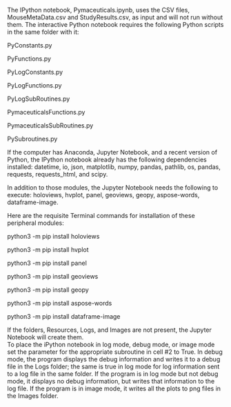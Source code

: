 The IPython notebook, Pymaceuticals.ipynb, uses the CSV files, MouseMetaData.csv and StudyResults.csv, 
as input and will not run without them.  The interactive Python notebook requires the following Python 
scripts in the same folder with it:

PyConstants.py

PyFunctions.py

PyLogConstants.py

PyLogFunctions.py

PyLogSubRoutines.py

PymaceuticalsFunctions.py

PymaceuticalsSubRoutines.py

PySubroutines.py

If the computer has Anaconda, Jupyter Notebook, and a recent version of Python, the IPython notebook 
already has the following dependencies installed: datetime, io, json, matplotlib, numpy, pandas, pathlib, 
os, pandas, requests, requests_html, and scipy.

In addition to those modules, the Jupyter Notebook needs the following to execute: holoviews, hvplot, panel, geoviews, geopy, aspose-words, dataframe-image.

Here are the requisite Terminal commands for installation of these peripheral modules:

python3 -m pip install holoviews

python3 -m pip install hvplot

python3 -m pip install panel

python3 -m pip install geoviews

python3 -m pip install geopy

python3 -m pip install aspose-words

python3 -m pip install dataframe-image

If the folders, Resources, Logs, and Images are not present, the Jupyter Notebook will create them.  
To place the iPython notebook in log mode, debug mode, or image mode set the parameter for the appropriate 
subroutine in cell #2 to True.  In debug mode, the program displays the debug information and writes it to a 
debug file in the Logs folder; the same is true in log mode for log information sent to a log file in the same 
folder.  If the program is in log mode but not debug mode, it displays no debug information, but writes that 
information to the log file. If the program is in image mode, it writes all the plots to png files in the 
Images folder.
